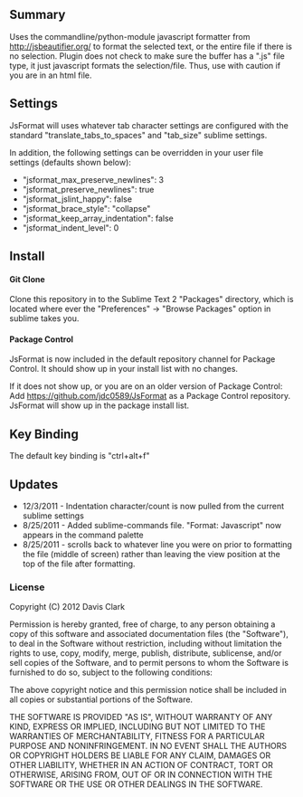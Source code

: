 ## Summary

Uses the commandline/python-module javascript formatter from http://jsbeautifier.org/ to format the selected text, 
or the entire file if there is no selection. Plugin does not check to make sure the buffer has a ".js" file type, 
it just javascript formats the selection/file. Thus, use with caution if you are in an html file.

## Settings
JsFormat will uses whatever tab character settings are configured with the standard "translate_tabs_to_spaces" and "tab_size" sublime settings.

In addition, the following settings can be overridden in your user file settings (defaults shown below):

* "jsformat_max_preserve_newlines": 3
* "jsformat_preserve_newlines": true
* "jsformat_jslint_happy": false
* "jsformat_brace_style": "collapse"
* "jsformat_keep_array_indentation": false
* "jsformat_indent_level": 0

## Install
#### Git Clone
Clone this repository in to the Sublime Text 2 "Packages" directory, which is located where ever the 
"Preferences" -> "Browse Packages" option in sublime takes you.

#### Package Control
JsFormat is now included in the default repository channel for Package Control. It should show up in your install list
with no changes.

If it does not show up, or you are on an older version of Package Control:
Add https://github.com/jdc0589/JsFormat as a Package Control repository. JsFormat will show up in the
package install list.


## Key Binding

The default key binding is "ctrl+alt+f"

## Updates
* 12/3/2011 - Indentation character/count is now pulled from the current sublime settings
* 8/25/2011 - Added sublime-commands file. "Format: Javascript" now appears in the command palette
* 8/25/2011 - scrolls back to whatever line you were on prior to formatting the file (middle of screen) rather than leaving the view position at the top of the file after formatting.
            
### License
Copyright (C) 2012 Davis Clark

Permission is hereby granted, free of charge, to any person obtaining a copy of
this software and associated documentation files (the "Software"), to deal in
the Software without restriction, including without limitation the rights to
use, copy, modify, merge, publish, distribute, sublicense, and/or sell copies
of the Software, and to permit persons to whom the Software is furnished to do
so, subject to the following conditions:

The above copyright notice and this permission notice shall be included in all
copies or substantial portions of the Software.

THE SOFTWARE IS PROVIDED "AS IS", WITHOUT WARRANTY OF ANY KIND, EXPRESS OR
IMPLIED, INCLUDING BUT NOT LIMITED TO THE WARRANTIES OF MERCHANTABILITY,
FITNESS FOR A PARTICULAR PURPOSE AND NONINFRINGEMENT. IN NO EVENT SHALL THE
AUTHORS OR COPYRIGHT HOLDERS BE LIABLE FOR ANY CLAIM, DAMAGES OR OTHER
LIABILITY, WHETHER IN AN ACTION OF CONTRACT, TORT OR OTHERWISE, ARISING FROM,
OUT OF OR IN CONNECTION WITH THE SOFTWARE OR THE USE OR OTHER DEALINGS IN THE
SOFTWARE.